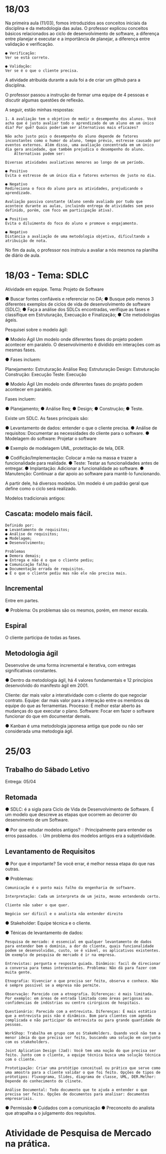 # 18/03

Na primeira aula (11/03), fomos introduzidos aos conceitos iniciais da disciplina e da metodologia das aulas. O professor explicou conceitos básicos relacionados ao ciclo de desenvolvimento de software, a diferença entre planejar e executar e a importância de planejar, a diferença entre validação e verificação.

```
● Verificação: 
Ver se está correto.

● Validação: 
Ver se é o que o cliente precisa.
```

A atividade atribuída durante a aula foi a de criar um github para a disciplina.

O professor passou a instrução de formar uma equipe de 4 pessoas e discutir algumas questões de reflexão.

A seguir, estão minhas respostas: 

```
1. A avaliação tem o objetivo de medir o desempenho dos alunos. Você acha que é justo avaliar todo o aprendizado de um aluno em um único dia? Por quê? Quais poderiam ser alternativas mais eficazes?

Não acho justo pois o desempenho do aluno depende de fatores inconstantes como o humor do aluno, tempo prévio, estresse causado por eventos externos. Além disso, uma avaliação concentrada em um único dia gera ansiedade, que também prejudica o desempenho do aluno. 
	Alternativas podem ser:

Diversas atividades avaliativas menores ao longo de um período.

● Positivo
Evita o estresse de um único dia e fatores externos de justo no dia.

● Negativo
Redireciona o foco do aluno para as atividades, prejudicando o aprendizado.

Avaliação passiva constante (Aluno sendo avaliado por tudo que acontece durante as aulas, incluindo entrega de atividades sem peso definido, porém, com foco em participação ativa).

● Positivo
Evita o diluimento do foco do aluno e promove o engajamento.

● Negativo
Distancia a avaliação de uma metodologia objetiva, dificultando a atribuição de nota.
```

No fim da aula, o professor nos instruiu a avaliar a nós mesmos na planilha de diário de aula.




# 18/03 - Tema: SDLC

Atividade em equipe. Tema: Projeto de Software

● Buscar fontes confiáveis e referenciar no DA;
● Busque pelo menos 3 diferentes exemplos de ciclos de vida de desenvolvimento de software (SDLC);
● Faça a análise dos SDLCs encontradas, verifique as fases e classifique em Estruturação, Execuação e Finalização;
● Cite metodologias ágeis.

Pesquisei sobre o modelo ágil:

● Modelo Ágil
Um modelo onde diferentes fases do projeto podem acontecer em paralelo. O desenvolvimento é dividido em interações com as mesmas fases.

● Fases incluem: 

Planejamento: Estruturação
Análise Req: Estruturação
Design: Estruturação
Construção: Execução
Teste: Execução


● Modelo Ágil
Um modelo onde diferentes fases do projeto podem acontecer em paralelo.

Fases incluem: 

● Planejamento;
● Análise Req;
● Design;
● Construção;
● Teste.


Existe um SDLC. As fases principais são:

● Levantamento de dados: entender o que o cliente precisa.
● Análise de requisitos: Documentar as necessidades do cliente para o software.
● Modelagem do software: Projetar o software

● Exemplo de modelagem
UML, protetitação de tela, DER.

● Codifição/Implementação: Colocar a mão na massa e trazer a funcionalidade para realidade.
● Teste: Testar as funcionalidades antes de entregar.
● Implantação: Adicionar a funcionalidade ao software.
● Manutenção: Continuar a dar apoio ao software para mantê-lo funcionando.

A partir dele, há diversos modelos. Um modelo é um padrão geral que define como o ciclo será realizado.

Modelos tradicionais antigos:

## Cascata: modelo mais fácil.

```
Definido por:
● Levantamento de requisitos;
● Análise de requisitos;
● Modelagem;
● Desenvolvimento;
	
Problemas
● Demora demais;
● Entrega e não é o que o cliente pediu;
● Comunicação falha;
● Documentação errada de requisitos.
● É o que o cliente pediu mas não ele não precisa mais.
```

## Incremental
Entre em partes.

● Problema: Os problemas são os mesmos, porém, em menor escala.


## Espiral
O cliente participa de todas as fases.

## Metodologia ágil
Desenvolve de uma forma incremental e iterativa, com entregas significativas constantes.

● Dentro da metodologia ágil, há 4 valores fundamentais e 12 princípios desenvolvido do manifesto ágil em 2001.

Cliente: dar mais valor a interatividade com o cliente do que negociar contrato.
Equipe: dar mais valor para a interação entre os membros da equipe do que as ferramentas.
Processo: É melhor estar aberto às mudanças do que executar o plano. 
Software: Focar em fazer o software funcionar do que em documentar demais.

● Kanban
é uma metodologia japonesa antiga que pode ou não ser considerada uma metodogia ágil.


# 25/03

## Trabalho do Sábado Letivo
Entrega: 05/04

## Retomada

● SDLC: é a sigla para Ciclo de Vida de Desenvolvimento de Software. É um modelo que descreve as etapas que ocorrem ao decorrer do desenvimento de um Software.

● Por que estudar modelos antigos? 
	◌ Principalmente para entender os erros passados.
	◌ Um problema dos modelos antigos era a subjetividade.

## Levantamento de Requisitos

● Por que é importante?
Se você errar, é melhor nessa etapa do que nas outras.

● Problemas: 
```
Comunicação é o ponto mais falho da engenharia de software.
 
Interpretação: Cada um interpreta de um jeito, mesmo entendendo certo.
 
Cliente não saber o que quer.
 
Negócio ser difícil e o analista não entender direito
```

● Stakeholder: Equipe técnica e o cliente.

● Ténicas de levantamento de dados:

```
Pesquisa de mercado: é essencial em qualquer levantamento de dados para entender bem o domínio, a dor do cliente, quais funcionalidade podem se desenvolvidas, custo, se é viável, os aplicativos existentes. Um exemplo de pesquisa de mercado é ir na empresa.
 
Entrevistas: pergunta e resposta guiada. Dinâmico: facil de direcionar a conversa para temas interessantes. Problema: Não dá para fazer com muita gente.
  
Etnografia: Vivenciar o que precisa ser feito, observa e conhece. Não é sempre possível se a empresa não permite.
   
Observação: Parecido com a etnografia. Diferenças: é mais limitada. Por exemplo: em áreas de entrada limitada como áreas perigosas ou confidencias de indústrias ou centro cirúrgicos de hospitais.
    
Questionário: Parecido com a entrevista. Diferenças: É mais estático que a entrevista pois não é dinâmico. Bom para clientes com agenda complicada e não participar da entrevista ou para grande quantidade de pessoas.
     
WorkShop: Trabalha em grupo com os StakeHolders. Quando você não tem a menor ideia do que precisa ser feito, buscando uma solução em conjunto com os stakeholders.
      
Joint Aplication Design (Jad): Você tem uma noção do que precisa ser feito. Junto com o cliente, a equipe técnica busca uma solução técnica com o cliente.
       
Prototipação: Criar uma protótipo conceitual ou prático que serve como uma amostra para a cliente validar o que foi feito. Opções de tipos de prótotipos: Fluxograma, Slides, diagrama de classe, UML, DER.Melhor: Depende do conhecimento do clinete.

Análise Documental: Todo documento que te ajuda a entender o que precisa ser feito. Opções de documentos para analisar: documentos empresariais.
```
 ● Permissão
 ● Cuidados com a comunicação
 ● Preconceito do analista que atrapalha a o julgamento dos requisitos.

# Atividade de Pesquisa de Mercado na prática.
